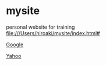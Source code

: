 # mysite
personal website for training<br>
<file:///Users/hiroaki/mysite/index.html#>

 [Google][a]
 
 [Yahoo][1]
 
 [a]:http://google.com "Title"
 [1]:http://www.yahoo.co.jp
